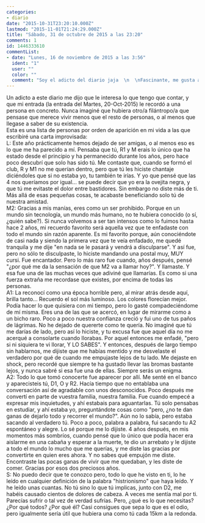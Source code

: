 ```yaml
---
categories:
- diario
date: "2015-10-31T23:20:10.000Z"
lastmod: "2015-11-01T21:24:29.000Z"
title: "Sábado, 31 de octubre de 2015 a las 23:20"
comments: 1
id: 1446333610
commentList:
- date: "Lunes, 16 de noviembre de 2015 a las 3:56"
  ident: "1"
  user: ""
  color: ""
  comment: "Soy el adicto del diario jaja  \n  \nFascinante, me gusta asomarme a ventanas de intimidad en las vidas de la gente. Animo con todo :)"
---
```


Un adicto a este diario me dijo que le interesa lo que tengo que contar, y que mi entrada (la entrada del Martes, 20-Oct-2015) le recordó a una persona en concreto. Nunca imaginé que hubiera otro/a filántropo/a que pensase que merece vivir menos que el resto de personas, o al menos que llegase a saber de su existencia.  
Esta es una lista de personas por orden de aparición en mi vida a las que escribiré una carta improvisada:  
L: Este año prácticamente hemos dejado de ser amigas, o al menos eso es lo que me ha parecido a mí. Pensaba que tú, R1 y M erais lo único que ha estado desde el principio y ha permanecido durante los años, pero hace poco descubrí que solo has sido tú. Me contaste que, cuando se formó el club, R y M1 no me querían dentro, pero que tú les hiciste chantaje diciéndoles que si no estaba yo, tu también te irías. Y yo que pensé que las 4 nos queríamos por igual... se puede decir que yo era la ovejita negra, y que tú me evitaste el dolor entre bastidores. Sin embargo no diste más de ti. Más allá de esas pequeñas cosas, te acabaste beneficiando solo tú de nuestra amistad.  
M2: Gracias a mis manías, eres como un ser prohibido. Porque en un mundo sin tecnología, un mundo más humano, no te hubiera conocido (o sí, ¿quién sabe?). Si nunca volvemos a ser tan intensos como lo fuimos hasta hace 2 años, mi recuerdo favorito será aquella vez que te enfadaste con todo el mundo sin razón aparente. Es mi favorito porque, aún conociéndote de casi nada y siendo la primera vez que te veía enfadado, me quedé tranquila y me dije "en nada se le pasará y vendrá a disculparse". Y así fue, pero no sólo te disculpaste, lo hiciste mandando una postal muy, MUY cursi. Fue encantador. Pero lo más raro fue cuando, años después, pensé "¿por qué me da la sensación de que M2 va a llamar hoy?". Y llamaste. Y esa fue una de las muchas veces que adiviné que llamarías. Es como si una fuerza extraña me recordase que existes, por encima de todas las personas.  
A1: La reconocí como una época horrible pero, al mirar atrás desde aquí, brilla tanto... Recuerdo el sol más luminoso. Los colores florecían mejor. Podía hacer lo que quisiera con mi tiempo, pero lo gasté compadeciéndome de mí misma. Eres una de las que se acercó, en lugar de mirarme como a un bicho raro. Poco a poco nuestra confianza creció y fui uno de tus paños de lágrimas. No he dejado de quererte como te quería. No imaginé que tú me darías de lado, pero así lo hiciste, y tu excusa fue que aquel día no me acerqué a consolarte cuando llorabas. Por aquel entonces me enfadé, "pero si ni siquiera te vi llorar, Y LO SABES".  Y entonces, después de largo tiempo sin hablarnos, me dijiste que me habías mentido y me desvelaste el verdadero por qué de cuando me empujaste lejos de tu lado. Me dejaste en shock, pero recordé que siempre te ha gustado llevar las bromas bastante lejos, y nunca sabré si esa fue una de ellas. Siempre serás un enigma.  
A2: Todo lo que tomó conocerte fue aparecer por allí. Me senté en el banco y aparecisteis tú, D1, O y R2. Hacía tiempo que no entablaba una conversación así de agradable con unos desconocidos. Poco después me convertí en parte de vuestra familia, nuestra familia. Fue cuando empecé a expresar mis inquietudes, y ahí estabais para aguantarlas. Tú solo pensabas en estudiar, y ahí estaba yo, preguntándote cosas como "pero, ¿no te dan ganas de dejarlo todo y recorrer el mundo?". Aún no lo sabía, pero estaba sacando al verdadero tú. Poco a poco, palabra a palabra, fui sacando tu A2 espontáneo y alegre. Lo sé porque me lo dijiste. 4 años después, en mis momentos más sombríos, cuando pensé que lo único que podía hacer era aislarme en una cabaña y esperar a la muerte, te dio un arrebato y le dijiste a todo el mundo lo mucho que me querías, y me diste las gracias por convertirte en quien eres ahora. Y no sabes qué empujón me diste. Encontraste las pocas ganas de vivir que me quedaban, y les diste de comer. Gracias por esos dos preciosos años.  
S: No puedo decir que te conozco pero, todo lo que he visto en ti, lo he leído en cualquier definición de la palabra "histrionismo" que haya leído. Y he leído unas cuantas. No tú sino lo que tú implicas, junto con D2, me habéis causado cientos de dolores de cabeza. A veces me sentía mal por ti. Parecías sufrir o tal vez de verdad sufrías. Pero, ¿qué es lo que necesitas? ¿Por qué todos? ¿Por qué él? Casi consigues que sepa lo que es el odio, pero igualmente sería útil que hubiera una como tú cada 15km a la redonda.